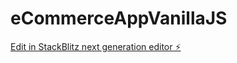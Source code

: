 # eCommerceAppVanillaJS

[Edit in StackBlitz next generation editor ⚡️](https://stackblitz.com/~/github.com/jrohit/eCommerceAppVanillaJS)